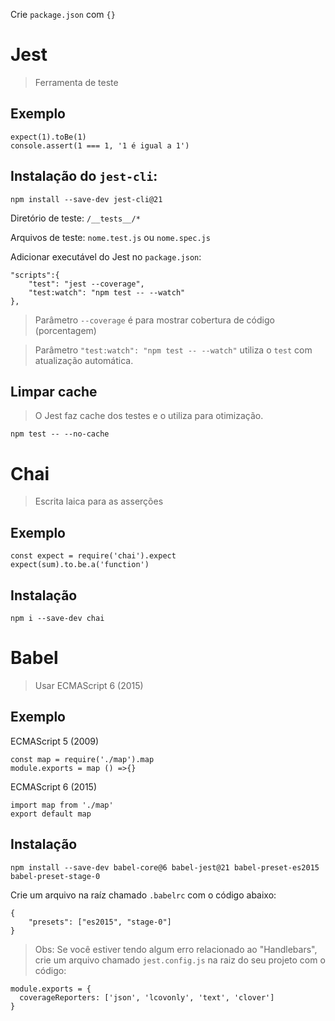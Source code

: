 Crie `package.json` com `{}`

# Jest
> Ferramenta de teste

## Exemplo
```
expect(1).toBe(1)
console.assert(1 === 1, '1 é igual a 1')
```

## Instalação do `jest-cli`:
```
npm install --save-dev jest-cli@21
```
Diretório de teste: `/__tests__/*`

Arquivos de teste: `nome.test.js` ou `nome.spec.js`

Adicionar executável do Jest no `package.json`:
```
"scripts":{
    "test": "jest --coverage",
    "test:watch": "npm test -- --watch"
},
```
> Parâmetro `--coverage` é para mostrar cobertura de código (porcentagem)

> Parâmetro `"test:watch": "npm test -- --watch"` utiliza o `test` com atualização automática.

## Limpar cache
> O Jest faz cache dos testes e o utiliza para otimização.
```
npm test -- --no-cache
```

# Chai
> Escrita laica para as asserções

## Exemplo
```
const expect = require('chai').expect
expect(sum).to.be.a('function')
```

## Instalação
```
npm i --save-dev chai
```

# Babel
> Usar ECMAScript 6 (2015)

## Exemplo
ECMAScript 5 (2009)
```
const map = require('./map').map
module.exports = map () =>{}
```
ECMAScript 6 (2015)
```
import map from './map'
export default map
```

## Instalação
```
npm install --save-dev babel-core@6 babel-jest@21 babel-preset-es2015 babel-preset-stage-0
```
Crie um arquivo na raíz chamado `.babelrc` com o código abaixo:
```
{
    "presets": ["es2015", "stage-0"]
}
```
> Obs: Se você estiver tendo algum erro relacionado ao "Handlebars", crie um arquivo chamado `jest.config.js` na raiz do seu projeto com o código:
```
module.exports = {
  coverageReporters: ['json', 'lcovonly', 'text', 'clover']
}
```